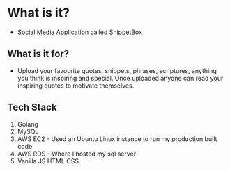 # What is it?
- Social Media Application called SnippetBox

## What is it for?
 - Upload your favourite quotes, snippets, phrases, scriptures, anything you think is inspiring and special. Once uploaded anyone can read your inspiring quotes to motivate themselves.

## Tech Stack
 1. Golang
 2. MySQL
 3. AWS EC2 - Used an Ubuntu Linux instance to run my production built code
 4. AWS RDS - Where I hosted my sql server
 5. Vanilla JS HTML CSS